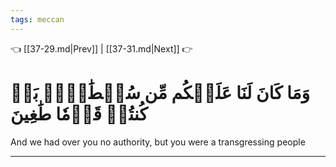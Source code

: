 ```yaml
---
tags: meccan
---
```


👈 [[37-29.md|Prev]] | [[37-31.md|Next]] 👉

# وَمَا كَانَ لَنَا عَلَيۡكُم مِّن سُلۡطَٰنِۭۖ بَلۡ كُنتُمۡ قَوۡمٗا طَٰغِينَ

And we had over you no authority, but you were a transgressing people

---

